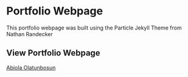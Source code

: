 # Portfolio Webpage
This portfolio webpage was built using the Particle Jekyll Theme from Nathan Randecker
## View Portfolio Webpage
[Abiola Olatunbosun](https://bosunolaide.github.io/Portfolio/)
